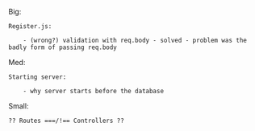Big:

    Register.js:

        - (wrong?) validation with req.body - solved - problem was the badly form of passing req.body
        

Med:

    Starting server:

        - why server starts before the database

Small:

    ?? Routes ===/!== Controllers ??